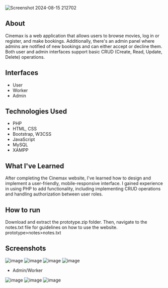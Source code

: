 ![Screenshot 2024-08-15 212702](https://github.com/user-attachments/assets/201de4ca-fbf1-4fe0-82f9-e7f841a76c53)
## About

Cinemax is a web application that allows users to browse movies, log in or register, and make bookings. Additionally, there's an admin panel where admins are notified of new bookings and can either accept or decline them. Both user and admin interfaces support basic CRUD (Create, Read, Update, Delete) operations.


## Interfaces

- User
- Worker
- Admin


## Technologies Used

- PHP
- HTML, CSS
- Bootstrap, W3CSS
- JavaScript
- MySQL
- XAMPP



## What I've Learned

After completing the Cinemax website, I've learned how to design and implement a user-friendly, mobile-responsive interface. I gained experience in using PHP to add functionality, including implementing CRUD operations and handling authorization between user roles.

## How to run

Download and extract the prototype.zip folder. Then, navigate to the notes.txt file for guidelines on how to use the website.
prototype>notes>notes.txt


## Screenshots

![image](https://github.com/user-attachments/assets/2aef5c23-f565-4c3d-a0ee-3757fbfe765e)
![image](https://github.com/user-attachments/assets/60f48ee6-5baf-414a-be83-a441ecd5629e)
![image](https://github.com/user-attachments/assets/acbb9393-1d06-4393-92d4-282ea7a36605)
![image](https://github.com/user-attachments/assets/7a25e198-3419-4405-8d18-64a1a6495169)

- Admin/Worker

![image](https://github.com/user-attachments/assets/7db551f9-2a9b-4550-9778-2d6e03b90ef1)
![image](https://github.com/user-attachments/assets/ebedb8b4-9372-433e-abbf-6fbe8713e4ad)
![image](https://github.com/user-attachments/assets/0f493be8-7d08-4799-a066-ccabb0271f9e)




